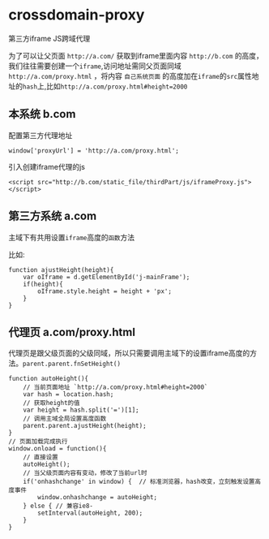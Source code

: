 # crossdomain-proxy
第三方iframe JS跨域代理

为了可以让父页面 `http://a.com/` 获取到iframe里面内容 `http://b.com` 的高度，我们往往需要创建一个`iframe`,访问地址需同父页面同域 `http://a.com/proxy.html` ，将内容 `自己系统页面` 的高度加在`iframe`的`src`属性地址的`hash`上,比如`http://a.com/proxy.html#height=2000`

## 本系统 b.com

配置第三方代理地址

```
window['proxyUrl'] = 'http://a.com/proxy.html';
```

引入创建iframe代理的js

```
<script src="http://b.com/static_file/thirdPart/js/iframeProxy.js"></script>
```

## 第三方系统 a.com

主域下有共用设置`iframe`高度的`函数`方法

比如:

```
function ajustHeight(height){
    var oIframe = d.getElementById('j-mainFrame');
    if(height){
        oIframe.style.height = height + 'px';
    } 
}
```

## 代理页 a.com/proxy.html

代理页是跟父级页面的父级同域，所以只需要调用主域下的设置iframe高度的方法。`parent.parent.fnSetHeight()`

```
function autoHeight(){
    // 当前页面地址 `http://a.com/proxy.html#height=2000`
	var hash = location.hash;
	// 获取height的值
	var height = hash.split('=')[1];
	// 调用主域全局设置高度函数
	parent.parent.ajustHeight(height);
}
// 页面加载完成执行
window.onload = function(){
	// 直接设置
	autoHeight();
	// 当父级页面内容有变动，修改了当前url时
	if('onhashchange' in window) {  // 标准浏览器，hash改变，立刻触发设置高度事件
		window.onhashchange = autoHeight;
	} else { // 兼容ie8-
		setInterval(autoHeight, 200);
	}
}
```